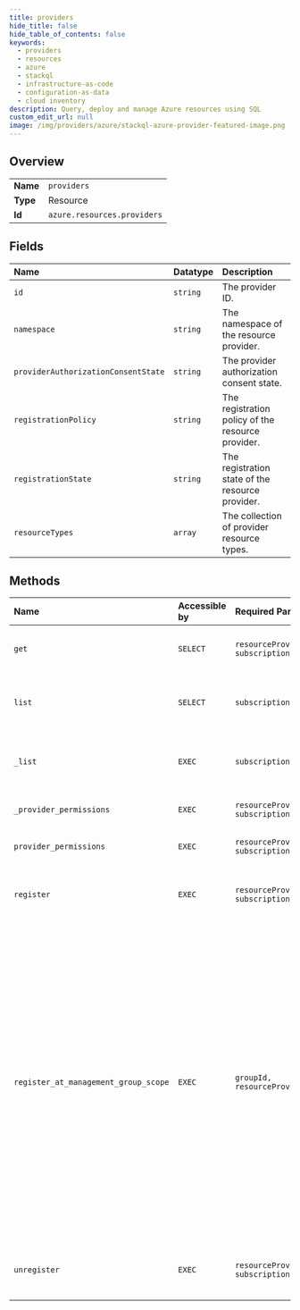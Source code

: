 ```yaml
---
title: providers
hide_title: false
hide_table_of_contents: false
keywords:
  - providers
  - resources
  - azure    
  - stackql
  - infrastructure-as-code
  - configuration-as-data
  - cloud inventory
description: Query, deploy and manage Azure resources using SQL
custom_edit_url: null
image: /img/providers/azure/stackql-azure-provider-featured-image.png
---
```

  
    

## Overview
<table><tbody>
<tr><td><b>Name</b></td><td><code>providers</code></td></tr>
<tr><td><b>Type</b></td><td>Resource</td></tr>
<tr><td><b>Id</b></td><td><code>azure.resources.providers</code></td></tr>
</tbody></table>

## Fields
| Name | Datatype | Description |
|:-----|:---------|:------------|
| `id` | `string` | The provider ID. |
| `namespace` | `string` | The namespace of the resource provider. |
| `providerAuthorizationConsentState` | `string` | The provider authorization consent state. |
| `registrationPolicy` | `string` | The registration policy of the resource provider. |
| `registrationState` | `string` | The registration state of the resource provider. |
| `resourceTypes` | `array` | The collection of provider resource types. |
## Methods
| Name | Accessible by | Required Params | Description |
|:-----|:--------------|:----------------|:------------|
| `get` | `SELECT` | `resourceProviderNamespace, subscriptionId` | Gets the specified resource provider. |
| `list` | `SELECT` | `subscriptionId` | Gets all resource providers for a subscription. |
| `_list` | `EXEC` | `subscriptionId` | Gets all resource providers for a subscription. |
| `_provider_permissions` | `EXEC` | `resourceProviderNamespace, subscriptionId` | Get the provider permissions. |
| `provider_permissions` | `EXEC` | `resourceProviderNamespace, subscriptionId` | Get the provider permissions. |
| `register` | `EXEC` | `resourceProviderNamespace, subscriptionId` | Registers a subscription with a resource provider. |
| `register_at_management_group_scope` | `EXEC` | `groupId, resourceProviderNamespace` | Registers a management group with a resource provider. Use this operation to register a resource provider with resource types that can be deployed at the management group scope. It does not recursively register subscriptions within the management group. Instead, you must register subscriptions individually. |
| `unregister` | `EXEC` | `resourceProviderNamespace, subscriptionId` | Unregisters a subscription from a resource provider. |
